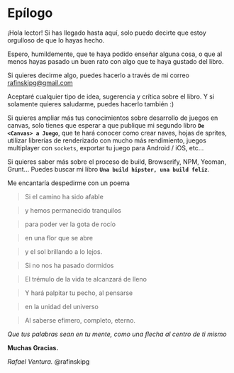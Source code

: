 # Epílogo

¡Hola lector! Si has llegado hasta aquí, solo puedo decirte que estoy orgulloso de que lo hayas hecho.

Espero, humildemente, que te haya podido enseñar alguna cosa, o que al menos hayas pasado un buen rato con algo que te haya gustado del libro.

Si quieres decirme algo, puedes hacerlo a través de mi correo rafinskipg@gmail.com

Aceptaré cualquier tipo de idea, sugerencia y crítica sobre el libro. Y si solamente quieres saludarme, puedes hacerlo también :)

Si quieres ampliar más tus conocimientos sobre desarrollo de juegos en canvas, solo tienes que esperar a que publique mi segundo libro **`De <Canvas> a Juego`**, que te hará conocer como crear naves, hojas de sprites, utilizar librerías de renderizado con mucho más rendimiento, juegos multiplayer con `sockets`, exportar tu juego para Android / iOS, etc...

Si quieres saber más sobre el proceso de build, Browserify, NPM, Yeoman, Grunt... Puedes buscar mi libro **`Una build hipster, una build feliz`**.

Me encantaría despedirme con un poema

> Si el camino ha sido afable

> y hemos permanecido tranquilos

> para poder ver la gota de rocío

> en una flor que se abre

> y el sol brillando a lo lejos.

> Si no nos ha pasado dormidos

> El trémulo de la vida te alcanzará de lleno

> Y hará palpitar tu pecho, al pensarse

> en la unidad del universo

> Al saberse efímero, completo, eterno.


_Que tus palabras sean en tu mente, como una flecha al centro de ti mismo_

**Muchas Gracias.**

_Rafael Ventura._
@rafinskipg
